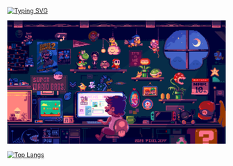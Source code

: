 <a href="https://git.io/typing-svg"><img src="https://readme-typing-svg.herokuapp.com?font=Fira+Code&pause=1000&vCenter=true&width=435&lines=Hi+there%2C+My+name+is+Anthony+Tommaso!" alt="Typing SVG" /></a>

![](https://github.com/AntTomm/AntTomm/blob/main/GitHubGif.gif)



[![Top Langs](https://github-readme-stats.vercel.app/api/top-langs/?username=AntTomm)](https://github.com/AntTomm/github-readme-stats)

<!--
**AntTomm/AntTomm** is a ✨ _special_ ✨ repository because its `README.md` (this file) appears on your GitHub profile.

Here are some ideas to get you started:

- 🔭 I’m currently working on ...
- 🌱 I’m currently learning ...
- 👯 I’m looking to collaborate on ...
- 🤔 I’m looking for help with ...
- 💬 Ask me about ...
- 📫 How to reach me: ...
- 😄 Pronouns: ...
- ⚡ Fun fact: ...
-->
